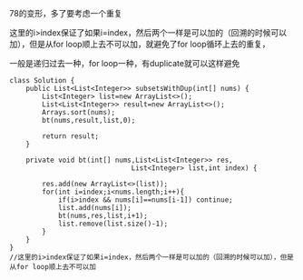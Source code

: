 
78的变形，多了要考虑一个重复

这里的i>index保证了如果i=index，然后两个一样是可以加的（回溯的时候可以加），但是从for loop顺上去不可以加，就避免了for loop循环上去的重复，

一般是递归过去一种，for loop一种，有duplicate就可以这样避免


```` 
class Solution {
    public List<List<Integer>> subsetsWithDup(int[] nums) {
        List<Integer> list=new ArrayList<>();
        List<List<Integer>> result=new ArrayList<>();
        Arrays.sort(nums);
        bt(nums,result,list,0);
        
        return result;
    }
    
    private void bt(int[] nums,List<List<Integer>> res,
                              List<Integer> list,int index) {
      
        res.add(new ArrayList<>(list));
        for(int i=index;i<nums.length;i++){
            if(i>index && nums[i]==nums[i-1]) continue;
            list.add(nums[i]);
            bt(nums,res,list,i+1);
            list.remove(list.size()-1);
        }
    }
}
//这里的i>index保证了如果i=index，然后两个一样是可以加的（回溯的时候可以加），但是从for loop顺上去不可以加
````

